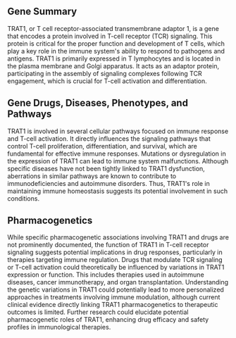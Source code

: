 ## Gene Summary
TRAT1, or T cell receptor-associated transmembrane adaptor 1, is a gene that encodes a protein involved in T-cell receptor (TCR) signaling. This protein is critical for the proper function and development of T cells, which play a key role in the immune system's ability to respond to pathogens and antigens. TRAT1 is primarily expressed in T lymphocytes and is located in the plasma membrane and Golgi apparatus. It acts as an adaptor protein, participating in the assembly of signaling complexes following TCR engagement, which is crucial for T-cell activation and differentiation.

## Gene Drugs, Diseases, Phenotypes, and Pathways
TRAT1 is involved in several cellular pathways focused on immune response and T-cell activation. It directly influences the signaling pathways that control T-cell proliferation, differentiation, and survival, which are fundamental for effective immune responses. Mutations or dysregulation in the expression of TRAT1 can lead to immune system malfunctions. Although specific diseases have not been tightly linked to TRAT1 dysfunction, aberrations in similar pathways are known to contribute to immunodeficiencies and autoimmune disorders. Thus, TRAT1's role in maintaining immune homeostasis suggests its potential involvement in such conditions.

## Pharmacogenetics
While specific pharmacogenetic associations involving TRAT1 and drugs are not prominently documented, the function of TRAT1 in T-cell receptor signaling suggests potential implications in drug responses, particularly in therapies targeting immune regulation. Drugs that modulate TCR signaling or T-cell activation could theoretically be influenced by variations in TRAT1 expression or function. This includes therapies used in autoimmune diseases, cancer immunotherapy, and organ transplantation. Understanding the genetic variations in TRAT1 could potentially lead to more personalized approaches in treatments involving immune modulation, although current clinical evidence directly linking TRAT1 pharmacogenetics to therapeutic outcomes is limited. Further research could elucidate potential pharmacogenetic roles of TRAT1, enhancing drug efficacy and safety profiles in immunological therapies.